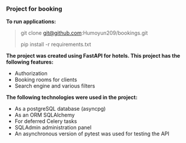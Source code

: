 ### Project for booking

**To run applications:**

> git clone git@github.com:Humoyun209/bookings.git
> 
> pip install -r requirements.txt

**The project was created using FastAPI for hotels. This project has the following features:**

* Authorization
* Booking rooms for clients
* Search engine and various filters

**The following technologies were used in the project:**

* As a postgreSQL database (asyncpg)
* As an ORM SQLAlchemy
* For deferred Celery tasks
* SQLAdmin administration panel
* An asynchronous version of pytest was used for testing the API
